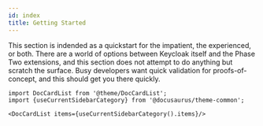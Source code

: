 ```yaml
---
id: index
title: Getting Started
---
```


This section is indended as a quickstart for the impatient, the experienced, or both. There are a world of options between Keycloak itself and the Phase Two extensions, and this section does not attempt to do anything but scratch the surface. Busy developers want quick validation for proofs-of-concept, and this should get you there quickly.

```mdx-code-block
import DocCardList from '@theme/DocCardList';
import {useCurrentSidebarCategory} from '@docusaurus/theme-common';

<DocCardList items={useCurrentSidebarCategory().items}/>
```
